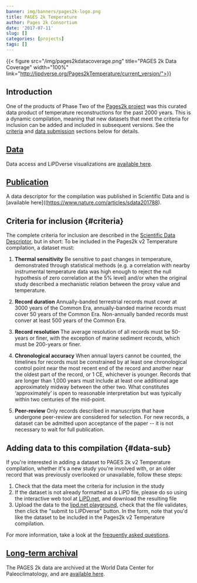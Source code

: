 ```yaml
---
banner: img/banners/pages2k-logo.png
title: PAGES 2k Temperature
author: Pages 2k Consortium
date: '2017-07-11'
slug: []
categories: [projects]
tags: []
---
```

{{< figure src="/img/pages2kdatacoverage.png" title="PAGES 2k Data Coverage" width="100%" link="http://lipdverse.org/Pages2kTemperature/current_version/">}}

## Introduction
One of the products of Phase Two of the [Pages2k project](http://pastglobalchanges.org/science/wg/acme/intro?id=221) was this curated data product of temperature reconstructions for the past 2000 years. This is a dynamic compilation, meaning that new datasets that meet the criteria for inclusion can be added and included in subsequent versions. See the [criteria](#criteria) and [data submission](#data-sub) sections below for details.


## [Data](http://lipdverse.org/Pages2kTemperature/current_version/)

Data access and LiPDverse visualizations are [available here](http://lipdverse.org/Pages2kTemperature/current_version/).

## [Publication](https://www.nature.com/articles/sdata201788)
 
 A data descriptor for the compilation was published in Scientific Data and is [available here]((https://www.nature.com/articles/sdata201788). 


## Criteria for inclusion {#criteria}

The complete criteria for inclusion are described in the [Scientific Data Descriptor](https://www.nature.com/articles/sdata201788), but in short: To be included in the Pages2k v2 Temperature compilation, a dataset must:

1. **Thermal sensitivity** Be sensitive to past changes in temperature, demonstrated through statistical methods (e.g. a correlation with nearby instrumental temperature data was high enough to reject the null hypothesis of zero correlation at the 5% level) and/or when the original study described a mechanistic relation between the proxy value and temperature.

2. **Record duration** Annually-banded terrestrial records must cover at 3000 years of the Common Era, annually-banded marine records must cover 50 years of the Common Era. Non-annually banded records must conver at least 500 years of the Common Era.

3. **Record resolution** The average resolution of all records must be 50-years or finer, with the exception of marine sediment records, which must be 200-years or finer. 

4. **Chronological accuracy** When annual layers cannot be counted, the timelines for records must be constrained by at least one chronological control point near the most recent end of the record and another near the oldest part of the record, or 1 CE, whichever is younger. Records that are longer than 1,000 years must include at least one additional age approximately midway between the other two. What constitutes ‘approximately’ is open to reasonable interpretation but was typically within two centuries of the mid-point. 

5. **Peer-review** Only records described in manuscripts that have undergone peer-review are considered for selection. For new records, a dataset can be admitted upon acceptance of the paper -- it is not necessary to wait for full publication. 



## Adding data to this compilation {#data-sub}

If you're interested in adding a dataset to PAGES 2k v2 Temperature compilation, whether it's a new study you're involved with, or an older record that was previously overlooked or unavailable, follow these steps:

1. Check that the data meet the criteria for inclusion in the study
2. If the dataset is not already formatted as a LiPD file, please do so using the interactive web tool at [LiPD.net](http://lipd.net/playground), and download the resulting file
3. Upload the data to the [lipd.net playground](http://lipd.net/playground), check that the file validates, then click the "submit to LiPDverse" button. In the form, note that you'd like the dataset to be included in the Pages2k v2 Temperature compilation.

For more information, take a look at the [frequently asked questions](/faq#format).
 
## [Long-term archival](https://www.ncdc.noaa.gov/paleo-search/study/21171)

The PAGES 2k data are archived at the World Data Center for Paleoclimatology, and are [available here](https://www.ncdc.noaa.gov/paleo-search/study/21171).
